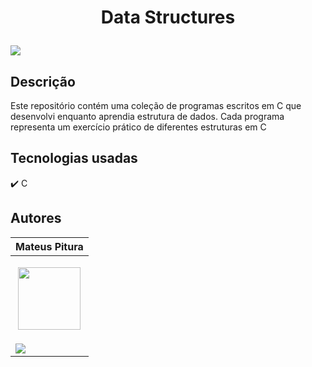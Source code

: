 <h1 align="center"> 
  <p>Data Structures</p> 
</h1> 

<p> 
  <img src="https://img.shields.io/github/stars/MateusPitura/cli-c-datastructures?style=social"> 
</p> 

## Descrição 

Este repositório contém uma coleção de programas escritos em C que desenvolvi enquanto aprendia estrutura de dados. Cada programa representa um exercício prático de diferentes estruturas em C

## Tecnologias usadas 

:heavy_check_mark: C

## Autores 

| Mateus Pitura | 
|------| 
| <p align="center"><img src="https://user-images.githubusercontent.com/119008106/227821967-fac62c31-0d62-485b-829e-ef56c033e21a.jpeg" width="100" height="100"></p> | 
| <a href="https://www.linkedin.com/in/mateuspitura/"><img src="https://img.shields.io/badge/LinkedIn-0077B5?style=for-the-badge&logo=linkedin&logoColor=white"> |
